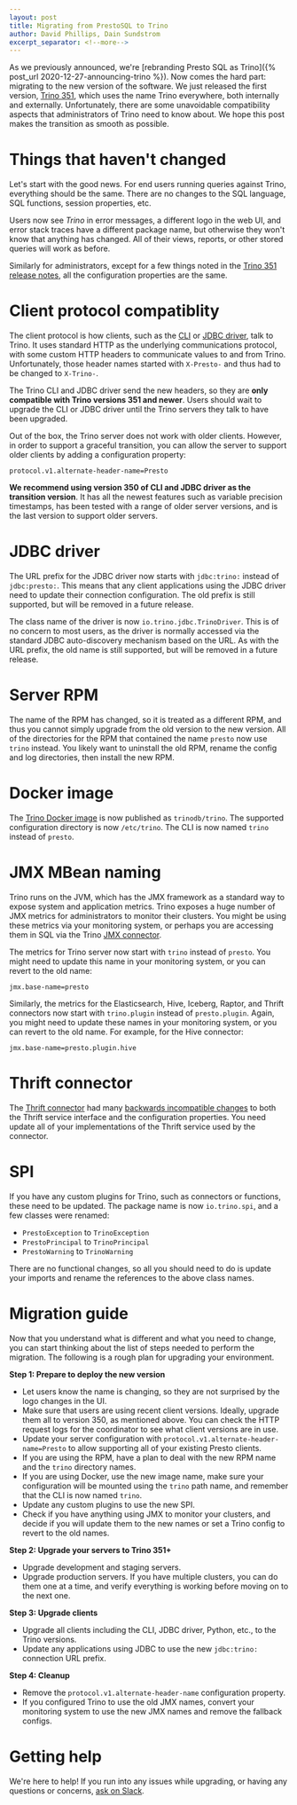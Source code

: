 ```yaml
---
layout: post
title: Migrating from PrestoSQL to Trino
author: David Phillips, Dain Sundstrom
excerpt_separator: <!--more-->
---
```


As we previously announced, we're
[rebranding Presto SQL as Trino]({% post_url 2020-12-27-announcing-trino %}).
Now comes the hard part: migrating to the new version of the software.
We just released the first version,
[Trino 351](/docs/current/release/release-351.html),
which uses the name Trino everywhere, both internally and externally.
Unfortunately, there are some unavoidable compatibility aspects that
administrators of Trino need to know about. We hope this post makes the
transition as smooth as possible.

<!--more-->

# Things that haven't changed

Let's start with the good news. For end users running queries against Trino,
everything should be the same. There are no changes to the SQL language,
SQL functions, session properties, etc.

Users now see *Trino* in error messages, a different logo in the web UI,
and error stack traces have a different package name, but otherwise they
won't know that anything has changed. All of their views, reports,
or other stored queries will work as before.

Similarly for administrators, except for a few things noted in the
[Trino 351 release notes](/docs/current/release/release-351.html),
all the configuration properties are the same.

# Client protocol compatiblity

The client protocol is how clients, such as the
[CLI](docs/current/installation/cli.html) or
[JDBC driver](/docs/current/installation/jdbc.html),
talk to Trino. It uses standard HTTP as the underlying communications
protocol, with some custom HTTP headers to communicate values
to and from Trino. Unfortunately, those header names started with
`X-Presto-` and thus had to be changed to `X-Trino-`.

The Trino CLI and JDBC driver send the new headers, so they are
**only compatible with Trino versions 351 and newer**. Users should
wait to upgrade the CLI or JDBC driver until the Trino servers they
talk to have been upgraded.

Out of the box, the Trino server does not work with older clients.
However, in order to support a graceful transition, you can allow the
server to support older clients by adding a configuration property:

```
protocol.v1.alternate-header-name=Presto
```

**We recommend using version 350 of CLI and JDBC driver as the transition version**.
It has all the newest features such as variable precision timestamps,
has been tested with a range of older server versions, and is the last
version to support older servers.

# JDBC driver


The URL prefix for the JDBC driver now starts with `jdbc:trino:` instead
of `jdbc:presto:`. This means that any client applications using the
JDBC driver need to update their connection configuration. The old
prefix is still supported, but will be removed in a future release.

The class name of the driver is now `io.trino.jdbc.TrinoDriver`. This is
of no concern to most users, as the driver is normally accessed via the
standard JDBC auto-discovery mechanism based on the URL. As with the URL prefix,
the old name is still supported, but will be removed in a future release.

# Server RPM

The name of the RPM has changed, so it is treated as a different RPM, and
thus you cannot simply upgrade from the old version to the new version.
All of the directories for the RPM that contained the name `presto` now
use `trino` instead. You likely want to uninstall the old RPM, rename
the config and log directories, then install the new RPM.

# Docker image

The [Trino Docker image](https://hub.docker.com/r/trinodb/trino) is now
published as `trinodb/trino`. The supported configuration directory is
now `/etc/trino`. The CLI is now named `trino` instead of `presto`.

# JMX MBean naming

Trino runs on the JVM, which has the JMX framework as a standard way to expose
system and application metrics. Trino exposes a huge number of JMX metrics for
administrators to monitor their clusters. You might be using these metrics
via your monitoring system, or perhaps you are accessing them in SQL via the
Trino [JMX connector](/docs/current/connector/jmx.html).

The metrics for Trino server now start with `trino` instead of `presto`. You
might need to update this name in your monitoring system, or you can revert
to the old name:

```
jmx.base-name=presto
```

Similarly, the metrics for the Elasticsearch, Hive, Iceberg, Raptor, and Thrift
connectors now start with `trino.plugin` instead of `presto.plugin`. Again,
you might need to update these names in your monitoring system, or you can
revert to the old name. For example, for the Hive connector:

```
jmx.base-name=presto.plugin.hive
```

# Thrift connector

The [Thrift connector](/docs/current/connector/thrift.html) had many
[backwards incompatible changes](/docs/current/release/release-351.html#thrift-connector-changes)
to both the Thrift service interface and the configuration properties. You need
update all of your implementations of the Thrift service used by the connector.

# SPI

If you have any custom plugins for Trino, such as connectors or functions,
these need to be updated. The package name is now `io.trino.spi`, and a
few classes were renamed:

* `PrestoException` to `TrinoException`
* `PrestoPrincipal` to `TrinoPrincipal`
* `PrestoWarning` to `TrinoWarning`

There are no functional changes, so all you should need to do is update
your imports and rename the references to the above class names.

# Migration guide

Now that you understand what is different and what you need to change,
you can start thinking about the list of steps needed to perform the
migration. The following is a rough plan for upgrading your environment.

**Step 1: Prepare to deploy the new version**

* Let users know the name is changing, so they are not surprised by the logo changes in the UI.
* Make sure that users are using recent client versions. Ideally, upgrade them all to
  version 350, as mentioned above. You can check the HTTP request logs for the coordinator
  to see what client versions are in use.
* Update your server configuration with `protocol.v1.alternate-header-name=Presto`
  to allow supporting all of your existing Presto clients.
* If you are using the RPM, have a plan to deal with the new RPM name
  and the `trino` directory names.
* If you are using Docker, use the new image name, make sure your configuration will
  be mounted using the `trino` path name, and remember that the CLI is now named `trino`.
* Update any custom plugins to use the new SPI.
* Check if you have anything using JMX to monitor your clusters, and decide if you will
  update them to the new names or set a Trino config to revert to the old names.

**Step 2: Upgrade your servers to Trino 351+**

* Upgrade development and staging servers.
* Upgrade production servers. If you have multiple clusters, you can do them one
  at a time, and verify everything is working before moving on to the next one.

**Step 3: Upgrade clients**

* Upgrade all clients including the CLI, JDBC driver, Python, etc., to the Trino versions.
* Update any applications using JDBC to use the new `jdbc:trino:` connection URL prefix.

**Step 4: Cleanup**

* Remove the `protocol.v1.alternate-header-name` configuration property.
* If you configured Trino to use the old JMX names, convert your monitoring system
  to use the new JMX names and remove the fallback configs.

# Getting help

We're here to help! If you run into any issues while upgrading, or having any
questions or concerns, [ask on Slack](/slack.html).
